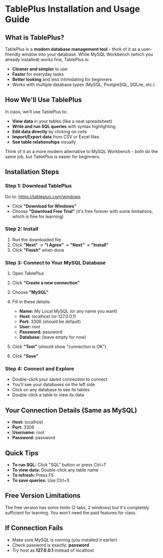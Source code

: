 # TablePlus Installation and Usage Guide

## What is TablePlus?

TablePlus is a **modern database management tool** - think of it as a user-friendly window into your database. While MySQL Workbench (which you already installed) works fine, TablePlus is:
- **Cleaner and simpler** to use
- **Faster** for everyday tasks
- **Better looking** and less intimidating for beginners
- Works with multiple database types (MySQL, PostgreSQL, SQLite, etc.)

## How We'll Use TablePlus

In class, we'll use TablePlus to:
- **View data** in your tables (like a neat spreadsheet)
- **Write and run SQL queries** with syntax highlighting
- **Edit data directly** by clicking on cells
- **Import/Export data** from CSV or Excel files
- **See table relationships** visually

Think of it as a more modern alternative to MySQL Workbench - both do the same job, but TablePlus is easier for beginners.

## Installation Steps

### Step 1: Download TablePlus

Go to: https://tableplus.com/windows

- Click **"Download for Windows"**
- Choose **"Download Free Trial"** (it's free forever with some limitations, which is fine for learning)

### Step 2: Install

1. Run the downloaded file
2. Click **"Next"** → **"I Agree"** → **"Next"** → **"Install"**
3. Click **"Finish"** when done

### Step 3: Connect to Your MySQL Database

1. Open TablePlus
2. Click **"Create a new connection"**
3. Choose **"MySQL"**
4. Fill in these details:
   - **Name:** My Local MySQL (or any name you want)
   - **Host:** localhost (or 127.0.0.1)
   - **Port:** 3306 (should be default)
   - **User:** root
   - **Password:** password
   - **Database:** (leave empty for now)

5. Click **"Test"** (should show "connection is OK")
6. Click **"Save"**

### Step 4: Connect and Explore

- Double-click your saved connection to connect
- You'll see your databases on the left side
- Click on any database to see its tables
- Double-click a table to view its data

## Your Connection Details (Same as MySQL)

- **Host:** localhost
- **Port:** 3306
- **Username:** root
- **Password:** password

## Quick Tips

- **To run SQL:** Click "SQL" button or press Ctrl+T
- **To view data:** Double-click any table name
- **To refresh:** Press F5
- **To save queries:** Use Ctrl+S

## Free Version Limitations

The free version has some limits (2 tabs, 2 windows) but it's completely sufficient for learning. You won't need the paid features for class.

## If Connection Fails

- Make sure MySQL is running (you installed it earlier)
- Check password is exactly: **password**
- Try host as **127.0.0.1** instead of localhost